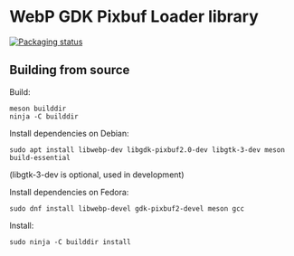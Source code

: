 WebP GDK Pixbuf Loader library
==============================

[![Packaging status](https://repology.org/badge/vertical-allrepos/webp-pixbuf-loader.svg?exclude_unsupported=1)](https://repology.org/project/webp-pixbuf-loader/versions)


Building from source
--------------------
  Build:
  ```
  meson builddir
  ninja -C builddir
  ```

  Install dependencies on Debian:
  ```
  sudo apt install libwebp-dev libgdk-pixbuf2.0-dev libgtk-3-dev meson build-essential
  ```
  (libgtk-3-dev is optional, used in development)

  Install dependencies on Fedora:
  ```
  sudo dnf install libwebp-devel gdk-pixbuf2-devel meson gcc
  ```

  Install:
  ```
  sudo ninja -C builddir install
  ```
